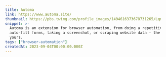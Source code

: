 ```yaml
---
title: Automa
link: https://www.automa.site/
thumbnail: https://pbs.twimg.com/profile_images/1494616373678731265/Lqmuhjre_400x400.jpg
snippet: >-
  Automa is an extension for browser automation, from doing a repetitive task,
  auto-fill forms, taking a screenshot, or scraping website data — the choice is
  yours.
tags: ["browser-automation"]
createdAt: 2023-09-04T00:00:00.000Z
---
```

